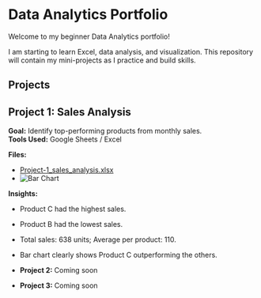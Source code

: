 # Data Analytics Portfolio

Welcome to my beginner Data Analytics portfolio! 

I am starting to learn Excel, data analysis, and visualization. This repository will contain my mini-projects as I practice and build skills.

## Projects


## Project 1: Sales Analysis

**Goal:** Identify top-performing products from monthly sales.  
**Tools Used:** Google Sheets / Excel  

**Files:**  
- [Project-1_sales_analysis.xlsx](Project-1_sales_analysis/Project-1_sales_analysis.xlsx)  
- ![Bar Chart](Project-1_sales_analysis/project_1_chart.png)



**Insights:**  
- Product C had the highest sales.  
- Product B had the lowest sales.  
- Total sales: 638 units; Average per product: 110.  
- Bar chart clearly shows Product C outperforming the others.

  
- **Project 2:** Coming soon
- **Project 3:** Coming soon
